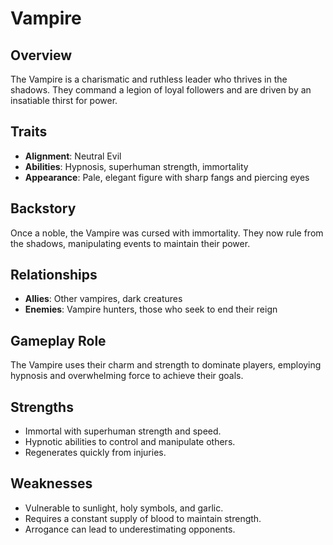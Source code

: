 # Vampire

## Overview
The Vampire is a charismatic and ruthless leader who thrives in the shadows. They command a legion of loyal followers and are driven by an insatiable thirst for power.

## Traits
- **Alignment**: Neutral Evil
- **Abilities**: Hypnosis, superhuman strength, immortality
- **Appearance**: Pale, elegant figure with sharp fangs and piercing eyes

## Backstory
Once a noble, the Vampire was cursed with immortality. They now rule from the shadows, manipulating events to maintain their power.

## Relationships
- **Allies**: Other vampires, dark creatures
- **Enemies**: Vampire hunters, those who seek to end their reign

## Gameplay Role
The Vampire uses their charm and strength to dominate players, employing hypnosis and overwhelming force to achieve their goals.

## Strengths
- Immortal with superhuman strength and speed.
- Hypnotic abilities to control and manipulate others.
- Regenerates quickly from injuries.

## Weaknesses
- Vulnerable to sunlight, holy symbols, and garlic.
- Requires a constant supply of blood to maintain strength.
- Arrogance can lead to underestimating opponents.